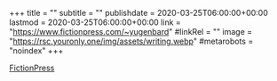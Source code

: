 +++
title = ""
subtitle = ""
publishdate = 2020-03-25T06:00:00+00:00
lastmod = 2020-03-25T06:00:00+00:00
link = "https://www.fictionpress.com/~yugenbard"
#linkRel = ""
image = "https://rsc.youronly.one/img/assets/writing.webp"
#metarobots = "noindex"
+++

[FictionPress](https://www.fictionpress.com/~yugenbard "FictionPress")
